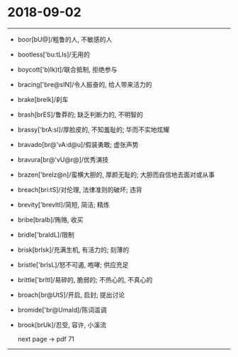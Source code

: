 # 2018-09-02

---

- boor[bU@]/粗鲁的人, 不敏感的人
- bootless['bu:tLIs]/无用的
- boycott['b)Ik)t]/联合抵制, 拒绝参与
- bracing['bre@sIN]/令人振奋的, 给人带来活力的
- brake[breIk]/刹车
- brash[brES]/鲁莽的; 缺乏判断力的, 不明智的
- brassy['brA:sI]/厚脸皮的, 不知羞耻的; 华而不实地炫耀
- bravado[br@'vA:d@u]/假装勇敢; 虚张声势
- bravura[br@'vU@r@]/优秀演技
- brazen['breIz@n]/蛮横大胆的, 厚颜无耻的; 大胆而自信地去面对或从事
- breach[bri:tS]/对伦理, 法律准则的破坏; 违背
- brevity['brevItI]/简短, 简洁; 精炼
- bribe[braIb]/贿赂, 收买
- bridle['braIdL]/限制
- brisk[brIsk]/充满生机, 有活力的; 刻薄的
- bristle['brIsL]/怒不可遏, 咆哮; 供应充足
- brittle['brItl]/易碎的, 脆弱的; 不热心的, 不真心的
- broach[br@UtS]/开启, 启封; 提出讨论
- bromide['br@UmaId]/陈词滥调
- brook[brUk]/忍受, 容许, 小溪流

    next page -> pdf 71

---
